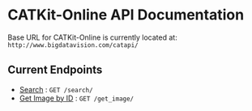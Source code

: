 # CATKit-Online API Documentation

Base URL for CATKit-Online is currently located at:
`http://www.bigdatavision.com/catapi/`

## Current Endpoints

* [Search](endpoints/search.md) : `GET /search/`
* [Get Image by ID](endpoints/get_image.md) : `GET /get_image/`
